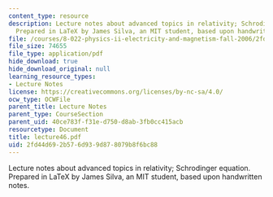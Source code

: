 ```yaml
---
content_type: resource
description: Lecture notes about advanced topics in relativity; Schrodinger equation.
  Prepared in LaTeX by James Silva, an MIT student, based upon handwritten notes.
file: /courses/8-022-physics-ii-electricity-and-magnetism-fall-2006/2fd44d692b576d939d878079b8f6bc88_lecture46.pdf
file_size: 74655
file_type: application/pdf
hide_download: true
hide_download_original: null
learning_resource_types:
- Lecture Notes
license: https://creativecommons.org/licenses/by-nc-sa/4.0/
ocw_type: OCWFile
parent_title: Lecture Notes
parent_type: CourseSection
parent_uid: 40ce783f-f31e-d750-d8ab-3fb0cc415acb
resourcetype: Document
title: lecture46.pdf
uid: 2fd44d69-2b57-6d93-9d87-8079b8f6bc88
---
```

Lecture notes about advanced topics in relativity; Schrodinger equation. Prepared in LaTeX by James Silva, an MIT student, based upon handwritten notes.